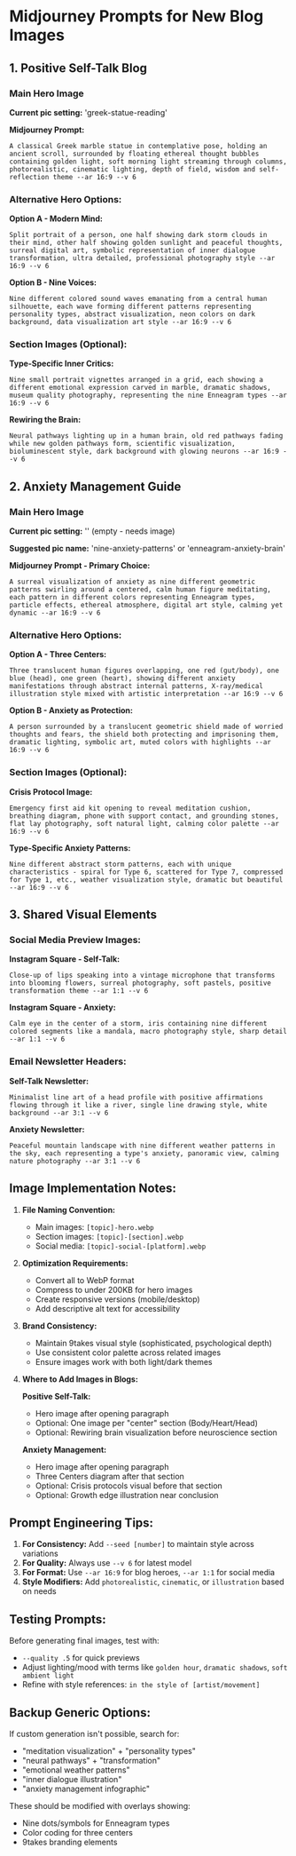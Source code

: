 # Midjourney Prompts for New Blog Images

## 1. Positive Self-Talk Blog

### Main Hero Image

**Current pic setting:** 'greek-statue-reading'

**Midjourney Prompt:**

```
A classical Greek marble statue in contemplative pose, holding an ancient scroll, surrounded by floating ethereal thought bubbles containing golden light, soft morning light streaming through columns, photorealistic, cinematic lighting, depth of field, wisdom and self-reflection theme --ar 16:9 --v 6
```

### Alternative Hero Options:

**Option A - Modern Mind:**

```
Split portrait of a person, one half showing dark storm clouds in their mind, other half showing golden sunlight and peaceful thoughts, surreal digital art, symbolic representation of inner dialogue transformation, ultra detailed, professional photography style --ar 16:9 --v 6
```

**Option B - Nine Voices:**

```
Nine different colored sound waves emanating from a central human silhouette, each wave forming different patterns representing personality types, abstract visualization, neon colors on dark background, data visualization art style --ar 16:9 --v 6
```

### Section Images (Optional):

**Type-Specific Inner Critics:**

```
Nine small portrait vignettes arranged in a grid, each showing a different emotional expression carved in marble, dramatic shadows, museum quality photography, representing the nine Enneagram types --ar 16:9 --v 6
```

**Rewiring the Brain:**

```
Neural pathways lighting up in a human brain, old red pathways fading while new golden pathways form, scientific visualization, bioluminescent style, dark background with glowing neurons --ar 16:9 --v 6
```

## 2. Anxiety Management Guide

### Main Hero Image

**Current pic setting:** '' (empty - needs image)

**Suggested pic name:** 'nine-anxiety-patterns' or 'enneagram-anxiety-brain'

**Midjourney Prompt - Primary Choice:**

```
A surreal visualization of anxiety as nine different geometric patterns swirling around a centered, calm human figure meditating, each pattern in different colors representing Enneagram types, particle effects, ethereal atmosphere, digital art style, calming yet dynamic --ar 16:9 --v 6
```

### Alternative Hero Options:

**Option A - Three Centers:**

```
Three translucent human figures overlapping, one red (gut/body), one blue (head), one green (heart), showing different anxiety manifestations through abstract internal patterns, X-ray/medical illustration style mixed with artistic interpretation --ar 16:9 --v 6
```

**Option B - Anxiety as Protection:**

```
A person surrounded by a translucent geometric shield made of worried thoughts and fears, the shield both protecting and imprisoning them, dramatic lighting, symbolic art, muted colors with highlights --ar 16:9 --v 6
```

### Section Images (Optional):

**Crisis Protocol Image:**

```
Emergency first aid kit opening to reveal meditation cushion, breathing diagram, phone with support contact, and grounding stones, flat lay photography, soft natural light, calming color palette --ar 16:9 --v 6
```

**Type-Specific Anxiety Patterns:**

```
Nine different abstract storm patterns, each with unique characteristics - spiral for Type 6, scattered for Type 7, compressed for Type 1, etc., weather visualization style, dramatic but beautiful --ar 16:9 --v 6
```

## 3. Shared Visual Elements

### Social Media Preview Images:

**Instagram Square - Self-Talk:**

```
Close-up of lips speaking into a vintage microphone that transforms into blooming flowers, surreal photography, soft pastels, positive transformation theme --ar 1:1 --v 6
```

**Instagram Square - Anxiety:**

```
Calm eye in the center of a storm, iris containing nine different colored segments like a mandala, macro photography style, sharp detail --ar 1:1 --v 6
```

### Email Newsletter Headers:

**Self-Talk Newsletter:**

```
Minimalist line art of a head profile with positive affirmations flowing through it like a river, single line drawing style, white background --ar 3:1 --v 6
```

**Anxiety Newsletter:**

```
Peaceful mountain landscape with nine different weather patterns in the sky, each representing a type's anxiety, panoramic view, calming nature photography --ar 3:1 --v 6
```

## Image Implementation Notes:

1. **File Naming Convention:**
   - Main images: `[topic]-hero.webp`
   - Section images: `[topic]-[section].webp`
   - Social media: `[topic]-social-[platform].webp`

2. **Optimization Requirements:**
   - Convert all to WebP format
   - Compress to under 200KB for hero images
   - Create responsive versions (mobile/desktop)
   - Add descriptive alt text for accessibility

3. **Brand Consistency:**
   - Maintain 9takes visual style (sophisticated, psychological depth)
   - Use consistent color palette across related images
   - Ensure images work with both light/dark themes

4. **Where to Add Images in Blogs:**

   **Positive Self-Talk:**
   - Hero image after opening paragraph
   - Optional: One image per "center" section (Body/Heart/Head)
   - Optional: Rewiring brain visualization before neuroscience section

   **Anxiety Management:**
   - Hero image after opening paragraph
   - Three Centers diagram after that section
   - Optional: Crisis protocols visual before that section
   - Optional: Growth edge illustration near conclusion

## Prompt Engineering Tips:

1. **For Consistency:** Add `--seed [number]` to maintain style across variations
2. **For Quality:** Always use `--v 6` for latest model
3. **For Format:** Use `--ar 16:9` for blog heroes, `--ar 1:1` for social media
4. **Style Modifiers:** Add `photorealistic`, `cinematic`, or `illustration` based on needs

## Testing Prompts:

Before generating final images, test with:

- `--quality .5` for quick previews
- Adjust lighting/mood with terms like `golden hour`, `dramatic shadows`, `soft ambient light`
- Refine with style references: `in the style of [artist/movement]`

## Backup Generic Options:

If custom generation isn't possible, search for:

- "meditation visualization" + "personality types"
- "neural pathways" + "transformation"
- "emotional weather patterns"
- "inner dialogue illustration"
- "anxiety management infographic"

These should be modified with overlays showing:

- Nine dots/symbols for Enneagram types
- Color coding for three centers
- 9takes branding elements
